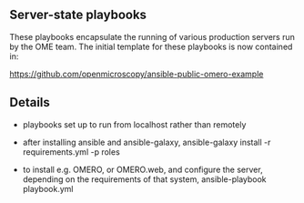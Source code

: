 Server-state playbooks
----------------------

These playbooks encapsulate the running of various
production servers run by the OME team. The initial
template for these playbooks is now contained in:

  https://github.com/openmicroscopy/ansible-public-omero-example


Details
-------

- playbooks set up to run from localhost rather than remotely

- after installing ansible and ansible-galaxy,
    ansible-galaxy install -r requirements.yml -p roles

- to install e.g. OMERO, or OMERO.web, and configure
  the server, depending on the requirements of that system,
    ansible-playbook playbook.yml
